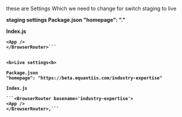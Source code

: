 these are Settings Which we need to change for switch staging to live

<b>staging settings<b>
Package.json
"homepage": "." 

Index.js

```<BrowserRouter>
<App />
</BrowserRouter>```


<b>Live settings<b>

Package.json
"homepage": "https://beta.equantiis.com/industry-expertise" 

Index.js

```<BrowserRouter basename='industry-expertise'>
<App />
</BrowserRouter>,```